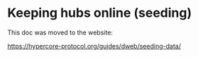 # Keeping hubs online (seeding)

This doc was moved to the website:

https://hypercore-protocol.org/guides/dweb/seeding-data/